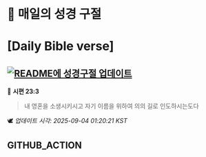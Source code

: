 # 🙏 매일의 성경 구절
# [Daily Bible verse]
## [![README에 성경구절 업데이트](https://github.com/DONGSUKA/first_test/actions/workflows/update-readme-bible.yml/badge.svg)](https://github.com/DONGSUKA/first_test/actions/workflows/update-readme-bible.yml)
<!-- START_BIBLE_VERSE -->
📖 **시편 23:3**
> 내 영혼을 소생시키시고 자기 이름을 위하여 의의 길로 인도하시는도다

🕊️ _업데이트 시각: 2025-09-04 01:20:21 KST_
  <!-- END_BIBLE_VERSE -->
## GITHUB_ACTION
